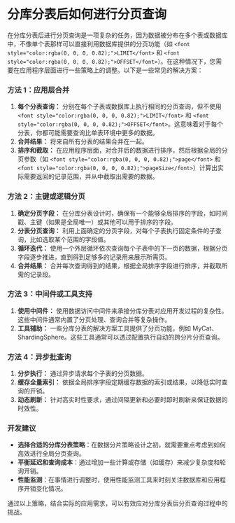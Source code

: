 # 分库分表后如何进行分页查询

<font style="color:rgba(0, 0, 0, 0.82);">在分库分表后进行分页查询是一项复杂的任务，因为数据被分布在多个表或数据库中，不像单个表那样可以直接利用数据库提供的分页功能（如 </font>`<font style="color:rgba(0, 0, 0, 0.82);">LIMIT</font>`<font style="color:rgba(0, 0, 0, 0.82);"> 和 </font>`<font style="color:rgba(0, 0, 0, 0.82);">OFFSET</font>`<font style="color:rgba(0, 0, 0, 0.82);">）。在这种情况下，您需要在应用程序层面进行一些策略上的调整。以下是一些常见的解决方案：</font>

### <font style="color:rgba(0, 0, 0, 0.82);">方法 1：应用层合并</font>
1. **<font style="color:rgba(0, 0, 0, 0.82);">每个分表查询：</font>**<font style="color:rgba(0, 0, 0, 0.82);"> </font><font style="color:rgba(0, 0, 0, 0.82);">分别在每个子表或数据库上执行相同的分页查询，但不使用</font><font style="color:rgba(0, 0, 0, 0.82);"> </font>`<font style="color:rgba(0, 0, 0, 0.82);">LIMIT</font>`<font style="color:rgba(0, 0, 0, 0.82);"> </font><font style="color:rgba(0, 0, 0, 0.82);">和</font><font style="color:rgba(0, 0, 0, 0.82);"> </font>`<font style="color:rgba(0, 0, 0, 0.82);">OFFSET</font>`<font style="color:rgba(0, 0, 0, 0.82);">。这意味着对于每个分表，你都可能需要查询比单表环境中更多的数据。</font>
2. **<font style="color:rgba(0, 0, 0, 0.82);">合并结果：</font>**<font style="color:rgba(0, 0, 0, 0.82);"> </font><font style="color:rgba(0, 0, 0, 0.82);">将来自所有分表的结果合并在一起。</font>
3. **<font style="color:rgba(0, 0, 0, 0.82);">排序和截取：</font>**<font style="color:rgba(0, 0, 0, 0.82);"> </font><font style="color:rgba(0, 0, 0, 0.82);">在应用程序层面，对合并后的数据进行排序，然后根据全局的分页参数（如</font><font style="color:rgba(0, 0, 0, 0.82);"> </font>`<font style="color:rgba(0, 0, 0, 0.82);">page</font>`<font style="color:rgba(0, 0, 0, 0.82);"> </font><font style="color:rgba(0, 0, 0, 0.82);">和</font><font style="color:rgba(0, 0, 0, 0.82);"> </font>`<font style="color:rgba(0, 0, 0, 0.82);">pageSize</font>`<font style="color:rgba(0, 0, 0, 0.82);">）计算出实际需要返回的记录范围，并从中截取出需要的数据。</font>

### <font style="color:rgba(0, 0, 0, 0.82);">方法 2：主键或逻辑分页</font>
1. **<font style="color:rgba(0, 0, 0, 0.82);">确定分页字段：</font>**<font style="color:rgba(0, 0, 0, 0.82);"> </font><font style="color:rgba(0, 0, 0, 0.82);">在分库分表设计时，确保有一个能够全局排序的字段，如时间戳、主键（如果是全局唯一）或其他可以用于排序的字段。</font>
2. **<font style="color:rgba(0, 0, 0, 0.82);">分表分页查询：</font>**<font style="color:rgba(0, 0, 0, 0.82);"> </font><font style="color:rgba(0, 0, 0, 0.82);">利用上面确定的分页字段，对每个子表执行固定条件的子查询，比如选取某个范围的字段值。</font>
3. **<font style="color:rgba(0, 0, 0, 0.82);">循环迭代：</font>**<font style="color:rgba(0, 0, 0, 0.82);"> </font><font style="color:rgba(0, 0, 0, 0.82);">使用一个外层循环依次查询每个子表中的下一页的数据，根据分页字段逐步推进，直到得到足够多的记录用来展示所需页。</font>
4. **<font style="color:rgba(0, 0, 0, 0.82);">合并结果：</font>**<font style="color:rgba(0, 0, 0, 0.82);"> </font><font style="color:rgba(0, 0, 0, 0.82);">合并每次查询得到的结果，根据全局排序字段进行排序，并截取所需的记录段。</font>

### <font style="color:rgba(0, 0, 0, 0.82);">方法 3：中间件或工具支持</font>
1. **<font style="color:rgba(0, 0, 0, 0.82);">使用中间件：</font>**<font style="color:rgba(0, 0, 0, 0.82);"> </font><font style="color:rgba(0, 0, 0, 0.82);">使用数据访问中间件来承接分库分表对应用开发过程的复杂性。这些中间件通常内置了分页处理、查询合并等复杂操作。</font>
2. **<font style="color:rgba(0, 0, 0, 0.82);">工具辅助：</font>**<font style="color:rgba(0, 0, 0, 0.82);"> </font><font style="color:rgba(0, 0, 0, 0.82);">一些分库分表的解决方案工具提供了分页功能，例如 MyCat、ShardingSphere。这些工具通常可以透过配置执行自动的跨分片分页查询。</font>

### <font style="color:rgba(0, 0, 0, 0.82);">方法 4：异步批查询</font>
1. **<font style="color:rgba(0, 0, 0, 0.82);">分步执行：</font>**<font style="color:rgba(0, 0, 0, 0.82);"> </font><font style="color:rgba(0, 0, 0, 0.82);">通过异步请求每个子表的分页数据。</font>
2. **<font style="color:rgba(0, 0, 0, 0.82);">缓存全量索引：</font>**<font style="color:rgba(0, 0, 0, 0.82);"> </font><font style="color:rgba(0, 0, 0, 0.82);">依据全局排序字段定期缓存数据的索引或结果，以降低实时查询的开销。</font>
3. **<font style="color:rgba(0, 0, 0, 0.82);">动态刷新：</font>**<font style="color:rgba(0, 0, 0, 0.82);"> </font><font style="color:rgba(0, 0, 0, 0.82);">针对高实时性要求，通过间隔更新和必要时即时刷新来保证数据的时效性。</font>

### <font style="color:rgba(0, 0, 0, 0.82);">开发建议</font>
+ **<font style="color:rgba(0, 0, 0, 0.82);">选择合适的分库分表策略</font>**<font style="color:rgba(0, 0, 0, 0.82);">：在数据分片策略设计之初，就需要重点考虑到如何高效进行全局分页查询。</font>
+ **<font style="color:rgba(0, 0, 0, 0.82);">平衡延迟和查询成本</font>**<font style="color:rgba(0, 0, 0, 0.82);">：通过增加一些计算或存储（如缓存）来减少复杂度和轮询开销。</font>
+ **<font style="color:rgba(0, 0, 0, 0.82);">性能监测</font>**<font style="color:rgba(0, 0, 0, 0.82);">：在事情进行调整时，使用性能监测工具来时刻关注数据库和应用程序开销变化情况。</font>

<font style="color:rgba(0, 0, 0, 0.82);">通过以上策略，结合实际的应用需求，可以有效应对分库分表后分页查询过程中的挑战。</font>

